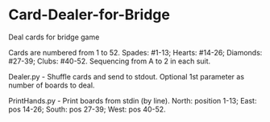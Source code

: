 # Card-Dealer-for-Bridge
Deal cards for bridge game

Cards are numbered from 1 to 52. 
Spades: #1-13; Hearts: #14-26; Diamonds: #27-39; Clubs: #40-52. Sequencing from A to 2 in each suit.

Dealer.py - Shuffle cards and send to stdout. Optional 1st parameter as number of boards to deal.

PrintHands.py - Print boards from stdin (by line). North: position 1-13; East: pos 14-26; South: pos 27-39; West: pos 40-52.
